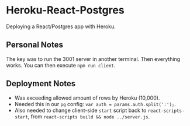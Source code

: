 # Heroku-React-Postgres
Deploying a React/Postgres app with Heroku.

## Personal Notes
The key was to run the 3001 server in another terminal. Then everything works. You can then execute `npm run client`.

## Deployment Notes
- Was exceeding allowed amount of rows by Heroku (10,000).
- Needed this in our `pg` config: `var auth = params.auth.split(':');`.
- Also needed to change client-side `start` script back to `react-scripts-start`, from `react-scripts build && node ../server.js`.
